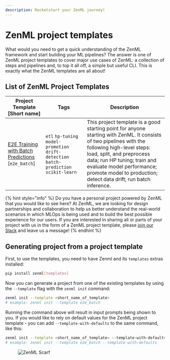 ```yaml
---
description: Rocketstart your ZenML journey!
---
```


# ZenML project templates

What would you need to get a quick understanding of the ZenML framework and start building your ML pipelines? The answer is one of ZenML project templates to cover major use cases of ZenML: a collection of steps and pipelines and, to top it all off, a simple but useful CLI. This is exactly what the ZenML templates are all about!

## List of ZenML Project Templates

| Project Template [Short name] | Tags | Description |
| -- | -- | -- |
| [E2E Training with Batch Predictions](https://github.com/zenml-io/template-e2e-batch) [`e2e_batch`] | `etl` `hp-tuning` `model-promotion` `drift-detection` `batch-prediction` `scikit-learn` | This project template is a good starting point for anyone starting with ZenML. It consists of two pipelines with the following high-level steps: load, split, and preprocess data; run HP tuning; train and evaluate model performance; promote model to production; detect data drift; run batch inference. |

{% hint style="info" %}
Do you have a personal project powered by ZenML that you would like to see here? At ZenML, we are looking for design partnerships and collaboration to help us better understand the real-world scenarios in which MLOps is being used and to build the best possible experience for our users. If you are interested in sharing all or parts of your project with us in the form of a ZenML project template, please [join our Slack](https://zenml.io/slack-invite/) and leave us a message!
{% endhint %}

## Generating project from a project template

First, to use the templates, you need to have Zenml and its `templates` extras installed: 

```bash
pip install zenml[templates]
```

Now you can generate a project from one of the existing templates by using the `--template` flag with the `zenml init` command:

```bash
zenml init --template <short_name_of_template>
# example: zenml init --template e2e_batch
```

Running the command above will result in input prompts being shown to you. If you would like to rely on default values for the ZenML project template - you can add `--template-with-defaults` to the same command, like this:

```bash
zenml init --template <short_name_of_template> --template-with-defaults
# example: zenml init --template e2e_batch --template-with-defaults
```

<!-- For scarf -->
<figure><img alt="ZenML Scarf" referrerpolicy="no-referrer-when-downgrade" src="https://static.scarf.sh/a.png?x-pxid=f0b4f458-0a54-4fcd-aa95-d5ee424815bc" /></figure>

